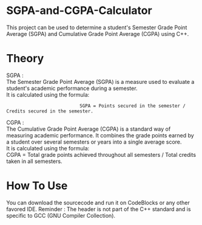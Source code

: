 # SGPA-and-CGPA-Calculator
This project can be used to determine a student's Semester Grade Point Average (SGPA) and Cumulative Grade Point Average (CGPA) using C++.

# Theory
SGPA :                                                                                                                                                       
The Semester Grade Point Average (SGPA) is a measure used to evaluate a student's academic performance during a semester.                               
It is calculated using the formula:                                                                                                                           
                                                                                                                                                              
                               SGPA = Points secured in the semester / Credits secured in the semester.                                                        
CGPA :                                                                                                                                                        
The Cumulative Grade Point Average (CGPA) is a standard way of measuring academic performance. It combines the grade points earned by a student over several semesters or years into a single average score.                                                                                                               
It is calculated using the formula:                                                                                                                           
                        CGPA = Total grade points achieved throughout all semesters / Total credits taken in all semesters.

# How To Use 
You can download the sourcecode and run it on CodeBlocks or any other favored IDE. 
Reminder : The header is not part of the C++ standard and is specific to GCC (GNU Compiler Collection).
